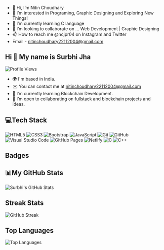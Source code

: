 - 👋 Hi, I’m Nitin Choudhary
- 👀 I’m interested in Programing, Graphic Designing and Exploring New Things!
- 🌱 I’m currently learning C language
- 💞️ I’m looking to collaborate on ... Web Development | Graphic Designing
- 📫 How to reach me @ncjpr04 on Instagram and Twitter
- Email - nitinchoudhary22112004@gmail.com

## Hi 👋 My name is Surbhi Jha

![Profile Views](https://komarev.com/ghpvc/?username=surbhi-codes&color=blue)
- 🌍 I'm based in India.
- ✉️ You can contact me at nitinchoudhary22112004@gmail.com
- 🌱 I’m currently learning Blockchain Development.
- 🤝 I’m open to collaborating on fullstack and blockchain projects and ideas.

## 💻Tech Stack
![HTML5](https://img.shields.io/badge/-HTML5-E34F26?style=flat&logo=html5&logoColor=white)
![CSS3](https://img.shields.io/badge/-CSS3-1572B6?style=flat&logo=css3)
![Bootstrap](https://img.shields.io/badge/-Bootstrap-563D7C?style=flat&logo=bootstrap)
![JavaScript](https://img.shields.io/badge/-JavaScript-F7DF1E?style=flat&logo=javascript&logoColor=black)
![Git](https://img.shields.io/badge/-Git-F05032?style=flat&logo=git&logoColor=white)
![GitHub](https://img.shields.io/badge/-GitHub-181717?style=flat&logo=github)
![Visual Studio Code](https://img.shields.io/badge/-VS%20Code-007ACC?style=flat&logo=visual-studio-code)
![GitHub Pages](https://img.shields.io/badge/GitHub%20Pages-222222?style=for-the-badge&logo=githubpages&logoColor=white)
![Netlify](https://img.shields.io/badge/Netlify-00C7B7?style=for-the-badge&logo=netlify&logoColor=white)
![C](https://img.shields.io/badge/C-00599C?style=for-the-badge&logo=c&logoColor=white)
![C++](https://img.shields.io/badge/C++-00599C?style=for-the-badge&logo=c%2B%2B&logoColor=white)

## Badges
## 📊My GitHub Stats

![Surbhi's GitHub Stats](https://github-readme-stats.vercel.app/api?username=ncjpr04&show_icons=true&theme=dark&count_private=true)

## Streak Stats

![GitHub Streak](https://streak-stats.demolab.com/?user=ncjpr04&theme=dark)

## Top Languages

![Top Languages](https://github-readme-stats.vercel.app/api/top-langs/?username=ncjpr04&langs_count=10&layout=compact&theme=dark&count_private=true)



<!---
ncjpr04/ncjpr04 is a ✨ special ✨ repository because its `README.md` (this file) appears on your GitHub profile.
You can click the Preview link to take a look at your changes.
--->
